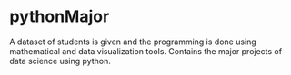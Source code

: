 # pythonMajor
A dataset of students is given and the programming is done using mathematical and data visualization tools.
Contains the major projects of data science using python.
